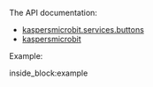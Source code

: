The API documentation: 

- [kaspersmicrobit.services.buttons](/reference/services/buttons/)
- [kaspersmicrobit](/reference/kaspersmicrobit)

Example:

<!--codeinclude-->
[](../examples/microbit-buttons.py) inside_block:example
<!--/codeinclude-->
